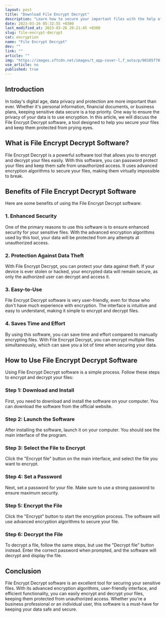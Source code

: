 ```yaml
---
layout: post
title: "Download File Encrypt Decrypt"
description: "Learn how to secure your important files with the help of File Encrypt Decrypt software. This article explains the benefits of encrypting your files and how to use this software to protect your sensitive data."
date: 2023-03-26 05:32:55 +0300
last_modified_at: 2023-03-26 20:21:45 +0300
slug: file-encrypt-decrypt
cat: encryption
name: "File Encrypt Decrypt"
dev: ""
link: ""
article: ""
img: "https://images.sftcdn.net/images/t_app-cover-l,f_auto/p/00105f70-a4d4-11e6-8f86-00163ed833e7/691063245/file-encrypt-decrypt-screenshot.png"
use_article: no
published: true
---
```

## Introduction

In today's digital age, data privacy and protection are more important than ever. Whether it's personal information, financial documents, or business plans, keeping sensitive data secure is a top priority. One way to ensure the privacy of your data is to use encryption. In this article, we will discuss the File Encrypt Decrypt software, a tool designed to help you secure your files and keep them protected from prying eyes.

## What is File Encrypt Decrypt Software?

File Encrypt Decrypt is a powerful software tool that allows you to encrypt and decrypt your files easily. With this software, you can password protect your files and keep them safe from unauthorized access. It uses advanced encryption algorithms to secure your files, making them virtually impossible to break.

## Benefits of File Encrypt Decrypt Software

Here are some benefits of using the File Encrypt Decrypt software:

### 1. Enhanced Security

One of the primary reasons to use this software is to ensure enhanced security for your sensitive files. With the advanced encryption algorithms used by this tool, your data will be protected from any attempts at unauthorized access.

### 2. Protection Against Data Theft

With File Encrypt Decrypt, you can protect your data against theft. If your device is ever stolen or hacked, your encrypted data will remain secure, as only the authorized user can decrypt and access it.

### 3. Easy-to-Use

File Encrypt Decrypt software is very user-friendly, even for those who don't have much experience with encryption. The interface is intuitive and easy to understand, making it simple to encrypt and decrypt files.

### 4. Saves Time and Effort

By using this software, you can save time and effort compared to manually encrypting files. With File Encrypt Decrypt, you can encrypt multiple files simultaneously, which can save you a lot of time when securing your data.

## How to Use File Encrypt Decrypt Software

Using File Encrypt Decrypt software is a simple process. Follow these steps to encrypt and decrypt your files:

### Step 1: Download and Install

First, you need to download and install the software on your computer. You can download the software from the official website.

### Step 2: Launch the Software

After installing the software, launch it on your computer. You should see the main interface of the program.

### Step 3: Select the File to Encrypt

Click the "Encrypt file" button on the main interface, and select the file you want to encrypt.

### Step 4: Set a Password

Next, set a password for your file. Make sure to use a strong password to ensure maximum security.

### Step 5: Encrypt the File

Click the "Encrypt" button to start the encryption process. The software will use advanced encryption algorithms to secure your file.

### Step 6: Decrypt the File

To decrypt a file, follow the same steps, but use the "Decrypt file" button instead. Enter the correct password when prompted, and the software will decrypt and display the file.

## Conclusion

File Encrypt Decrypt software is an excellent tool for securing your sensitive files. With its advanced encryption algorithms, user-friendly interface, and efficient functionality, you can easily encrypt and decrypt your files, keeping them protected from unauthorized access. Whether you're a business professional or an individual user, this software is a must-have for keeping your data safe and secure.
